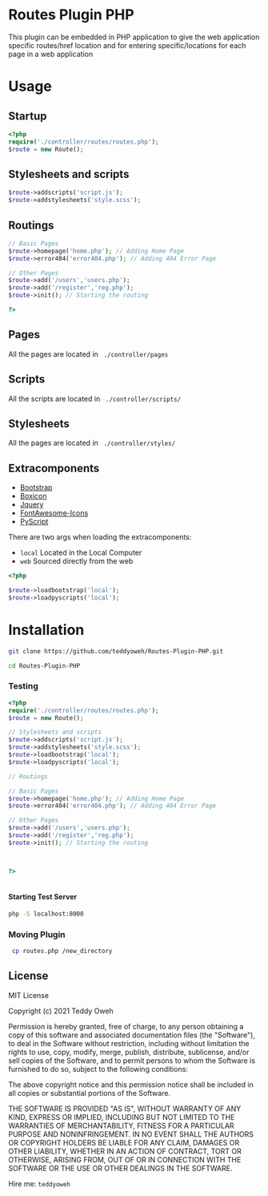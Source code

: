 # Routes Plugin PHP
This plugin can be embedded in PHP application to give the web application specific routes/href location and for entering specific/locations for each page in a web application

# Usage

## Startup
```PHP
<?php
require('./controller/routes/routes.php');
$route = new Route(); 
```
## Stylesheets and scripts
```PHP
$route->addscripts('script.js');
$route->addstylesheets('style.scss');
``` 
 
## Routings
```PHP
// Basic Pages
$route->homepage('home.php'); // Adding Home Page
$route->error404('error404.php'); // Adding 404 Error Page

// Other Pages
$route->add('/users','users.php');
$route->add('/register','reg.php');
$route->init(); // Starting the routing

?>

```
## Pages
All the pages are located in ``` ./controller/pages```

## Scripts
All the scripts are located in ``` ./controller/scripts/```

## Stylesheets
All the pages are located in ``` ./controller/styles/```

## Extracomponents
- [Bootstrap](https://getbootstrap.com/)
- [Boxicon](https://boxicons.com/)
- [Jquery](https://jquery.com/)
- [FontAwesome-Icons](https://fontawesome.com/)
- [PyScript](https://pyscript.net/)

There are two args when loading the extracomponents:
- ```local``` Located in the Local Computer
- ```web``` Sourced directly from the web
```PHP
<?php

$route->loadbootstrap('local');
$route->loadpyscripts('local');

```
# Installation
```sh
git clone https://github.com/teddyoweh/Routes-Plugin-PHP.git
```
```sh
cd Routes-Plugin-PHP
```
### Testing
```PHP
<?php
require('./controller/routes/routes.php');
$route = new Route(); 

// Stylesheets and scripts
$route->addscripts('script.js');
$route->addstylesheets('style.scss');
$route->loadbootstrap('local');
$route->loadpyscripts('local');

// Routings

// Basic Pages
$route->homepage('home.php'); // Adding Home Page
$route->error404('error404.php'); // Adding 404 Error Page

// Other Pages
$route->add('/users','users.php');
$route->add('/register','reg.php');
$route->init(); // Starting the routing



?>
 
```
#### Starting Test Server
```sh
php -S localhost:8000
```
### Moving Plugin
```sh
 cp routes.php /new_directory
```
License
----

MIT License

Copyright (c) 2021 Teddy Oweh

Permission is hereby granted, free of charge, to any person obtaining a copy
of this software and associated documentation files (the "Software"), to deal
in the Software without restriction, including without limitation the rights
to use, copy, modify, merge, publish, distribute, sublicense, and/or sell
copies of the Software, and to permit persons to whom the Software is
furnished to do so, subject to the following conditions:

The above copyright notice and this permission notice shall be included in all
copies or substantial portions of the Software.

THE SOFTWARE IS PROVIDED "AS IS", WITHOUT WARRANTY OF ANY KIND, EXPRESS OR
IMPLIED, INCLUDING BUT NOT LIMITED TO THE WARRANTIES OF MERCHANTABILITY,
FITNESS FOR A PARTICULAR PURPOSE AND NONINFRINGEMENT. IN NO EVENT SHALL THE
AUTHORS OR COPYRIGHT HOLDERS BE LIABLE FOR ANY CLAIM, DAMAGES OR OTHER
LIABILITY, WHETHER IN AN ACTION OF CONTRACT, TORT OR OTHERWISE, ARISING FROM,
OUT OF OR IN CONNECTION WITH THE SOFTWARE OR THE USE OR OTHER DEALINGS IN THE
SOFTWARE.


Hire me: `teddyoweh`
